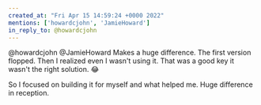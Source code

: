 ```yaml
---
created_at: "Fri Apr 15 14:59:24 +0000 2022"
mentions: ['howardcjohn', 'JamieHoward']
in_reply_to: @howardcjohn
---
```


@howardcjohn @JamieHoward Makes a huge difference. The first version flopped. Then I realized even I wasn't using it. That was a good key it wasn't the right solution. 😂

So I focused on building it for myself and what helped me. Huge difference in reception.